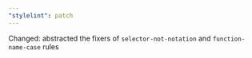 ```yaml
---
"stylelint": patch
---
```


Changed: abstracted the fixers of `selector-not-notation` and `function-name-case` rules
